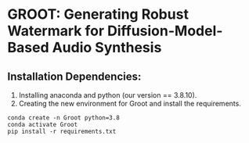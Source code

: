 # GROOT: Generating Robust Watermark for Diffusion-Model-Based Audio Synthesis

## Installation Dependencies:
1. Installing anaconda and python (our version == 3.8.10).
2. Creating the new environment for Groot and install the requirements.
~~~
conda create -n Groot python=3.8
conda activate Groot
pip install -r requirements.txt
~~~
